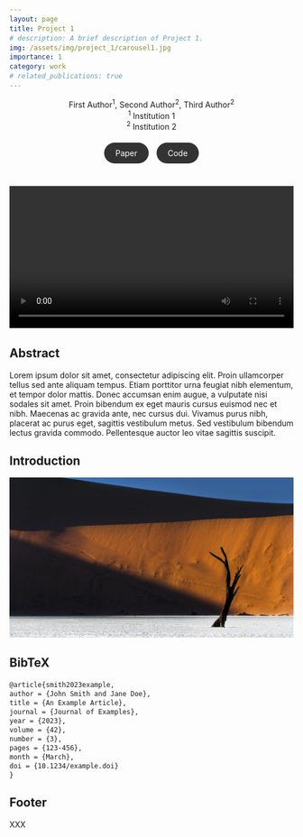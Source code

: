 ```yaml
---
layout: page
title: Project 1
# description: A brief description of Project 1.
img: /assets/img/project_1/carousel1.jpg
importance: 1
category: work
# related_publications: true
---
```


<!-- # Academic Project Page -->

<div style="text-align: center;">
  First Author<sup>1</sup>, Second Author<sup>2</sup>, Third Author<sup>2</sup>
</div>

<div style="text-align: center;">
  <sup>1</sup> Institution 1<br>
  <sup>2</sup> Institution 2
</div>

<div style="text-align: center; margin: 20px 0;">
  <a href="https://arxiv.org/abs/ARXIV_PAPER_ID" style="display: inline-block; padding: 10px 20px; background-color: #333; color: white; border-radius: 20px; text-decoration: none; margin-right: 10px;">
    <i class="fas fa-file-pdf" style="font-size: 0.8em;"></i> Paper
  </a>
  <a href="https://github.com/YOUR_REPO_HERE" style="display: inline-block; padding: 10px 20px; background-color: #333; color: white; border-radius: 20px; text-decoration: none;">
    <i class="fab fa-github" style="font-size: 0.8em;"></i> Code
  </a>
</div>

<video width="100%" controls style="margin-top: 20px;">
  <source src="/assets/video/project_1/banner_video.mp4" type="video/mp4">
  Your browser does not support the video tag.
</video>

## Abstract

Lorem ipsum dolor sit amet, consectetur adipiscing elit. Proin ullamcorper tellus sed ante aliquam tempus. Etiam porttitor urna feugiat nibh elementum, et tempor dolor mattis. Donec accumsan enim augue, a vulputate nisi sodales sit amet. Proin bibendum ex eget mauris cursus euismod nec et nibh. Maecenas ac gravida ante, nec cursus dui. Vivamus purus nibh, placerat ac purus eget, sagittis vestibulum metus. Sed vestibulum bibendum lectus gravida commodo. Pellentesque auctor leo vitae sagittis suscipit.

## Introduction

![First image description](/assets/img/project_1/carousel1.jpg)


## BibTeX

```
@article{smith2023example,
author = {John Smith and Jane Doe},
title = {An Example Article},
journal = {Journal of Examples},
year = {2023},
volume = {42},
number = {3},
pages = {123-456},
month = {March},
doi = {10.1234/example.doi}
}
```

## Footer

XXX

